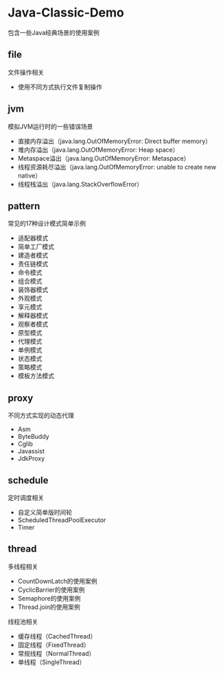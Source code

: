 # Java-Classic-Demo

包含一些Java经典场景的使用案例

## file 

文件操作相关

- 使用不同方式执行文件复制操作

## jvm 

模拟JVM运行时的一些错误场景

- 直接内存溢出（java.lang.OutOfMemoryError: Direct buffer memory）
- 堆内存溢出（java.lang.OutOfMemoryError: Heap space）
- Metaspace溢出（java.lang.OutOfMemoryError: Metaspace）
- 线程资源耗尽溢出（java.lang.OutOfMemoryError: unable to create new native）
- 线程栈溢出（java.lang.StackOverflowError）

## pattern

常见的17种设计模式简单示例

- 适配器模式
- 简单工厂模式
- 建造者模式
- 责任链模式
- 命令模式
- 组合模式
- 装饰器模式
- 外观模式
- 享元模式
- 解释器模式
- 观察者模式
- 原型模式
- 代理模式
- 单例模式
- 状态模式
- 策略模式
- 模板方法模式

## proxy

不同方式实现的动态代理

- Asm
- ByteBuddy
- Cglib
- Javassist
- JdkProxy

## schedule

定时调度相关

- 自定义简单版时间轮
- ScheduledThreadPoolExecutor
- Timer

## thread

多线程相关

- CountDownLatch的使用案例
- CyclicBarrier的使用案例
- Semaphore的使用案例
- Thread.join的使用案例

线程池相关

- 缓存线程（CachedThread）
- 固定线程（FixedThread）
- 常规线程（NormalThread）
- 单线程（SingleThread）